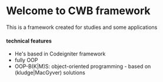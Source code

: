 <h1>Welcome to CWB framework</h1>

<p>This is a framework created for studies and some applications</p>

<h4>technical features</h4>
<ul>
	<li>He's based in Codeigniter framework</li>
	<li>fully OOP</li>
	<li>OOP-B(K|M)S: object-oriented programming - based on (kludge|MacGyver) solutions</li>
</ul>